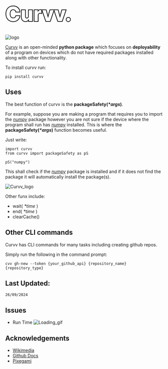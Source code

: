 <svg width="221" height="91" viewBox="0 0 221 91" fill="none" xmlns="http://www.w3.org/2000/svg">
<rect width="221" height="91" fill="none"/>
<mask id="path-1-outside-1_0_1" maskUnits="userSpaceOnUse" x="1" y="12" width="209" height="53" fill="black">
<rect fill="white" x="1" y="12" width="209" height="53"/>
<path d="M45.7727 32.3182H34.4091C34.2576 31.1515 33.947 30.0985 33.4773 29.1591C33.0076 28.2197 32.3864 27.4167 31.6136 26.75C30.8409 26.0833 29.9242 25.5758 28.8636 25.2273C27.8182 24.8636 26.6591 24.6818 25.3864 24.6818C23.1288 24.6818 21.1818 25.2348 19.5455 26.3409C17.9242 27.447 16.6742 29.0455 15.7955 31.1364C14.9318 33.2273 14.5 35.7576 14.5 38.7273C14.5 41.8182 14.9394 44.4091 15.8182 46.5C16.7121 48.5758 17.9621 50.1439 19.5682 51.2045C21.1894 52.25 23.1061 52.7727 25.3182 52.7727C26.5606 52.7727 27.6894 52.6136 28.7045 52.2955C29.7348 51.9773 30.6364 51.5152 31.4091 50.9091C32.197 50.2879 32.8409 49.5379 33.3409 48.6591C33.8561 47.7652 34.2121 46.7576 34.4091 45.6364L45.7727 45.7045C45.5758 47.7652 44.9773 49.7955 43.9773 51.7955C42.9924 53.7955 41.6364 55.6212 39.9091 57.2727C38.1818 58.9091 36.0758 60.2121 33.5909 61.1818C31.1212 62.1515 28.2879 62.6364 25.0909 62.6364C20.8788 62.6364 17.1061 61.7121 13.7727 59.8636C10.4545 58 7.83333 55.2879 5.90909 51.7273C3.98485 48.1667 3.02273 43.8333 3.02273 38.7273C3.02273 33.6061 4 29.2652 5.95455 25.7045C7.90909 22.1439 10.553 19.4394 13.8864 17.5909C17.2197 15.7424 20.9545 14.8182 25.0909 14.8182C27.9091 14.8182 30.5152 15.2121 32.9091 16C35.303 16.7727 37.4091 17.9091 39.2273 19.4091C41.0455 20.8939 42.5227 22.7197 43.6591 24.8864C44.7955 27.053 45.5 29.5303 45.7727 32.3182ZM74.733 46.9318V27.0909H85.8239V62H75.233V55.5H74.8693C74.0966 57.6364 72.7784 59.3333 70.9148 60.5909C69.0663 61.8333 66.8314 62.4545 64.2102 62.4545C61.8314 62.4545 59.7405 61.9091 57.9375 60.8182C56.1345 59.7273 54.733 58.2045 53.733 56.25C52.733 54.2803 52.2254 51.9773 52.2102 49.3409V27.0909H63.3239V47.1591C63.339 49.053 63.839 50.5455 64.8239 51.6364C65.8087 52.7273 67.1496 53.2727 68.8466 53.2727C69.9527 53.2727 70.9451 53.0303 71.8239 52.5455C72.7178 52.0455 73.4223 51.3258 73.9375 50.3864C74.4678 49.4318 74.733 48.2803 74.733 46.9318ZM92.8977 62V27.0909H103.693V33.4545H104.057C104.693 31.1515 105.731 29.4394 107.17 28.3182C108.61 27.1818 110.284 26.6136 112.193 26.6136C112.708 26.6136 113.239 26.6515 113.784 26.7273C114.33 26.7879 114.837 26.8864 115.307 27.0227V36.6818C114.777 36.5 114.08 36.3561 113.216 36.25C112.367 36.1439 111.61 36.0909 110.943 36.0909C109.625 36.0909 108.436 36.3864 107.375 36.9773C106.33 37.553 105.504 38.3636 104.898 39.4091C104.307 40.4394 104.011 41.6515 104.011 43.0455V62H92.8977ZM154.761 27.0909L142.784 62H130.057L118.102 27.0909H129.807L136.239 51.1364H136.602L143.057 27.0909H154.761ZM192.886 27.0909L180.909 62H168.182L156.227 27.0909H167.932L174.364 51.1364H174.727L181.182 27.0909H192.886ZM201.21 62.6591C199.574 62.6591 198.172 62.0833 197.006 60.9318C195.854 59.7803 195.286 58.3864 195.301 56.75C195.286 55.1439 195.854 53.7727 197.006 52.6364C198.172 51.4848 199.574 50.9091 201.21 50.9091C202.756 50.9091 204.119 51.4848 205.301 52.6364C206.498 53.7727 207.104 55.1439 207.119 56.75C207.104 57.8409 206.816 58.8333 206.256 59.7273C205.71 60.6212 204.991 61.3333 204.097 61.8636C203.218 62.3939 202.256 62.6591 201.21 62.6591Z"/>
</mask>
<path d="M45.7727 32.3182H34.4091C34.2576 31.1515 33.947 30.0985 33.4773 29.1591C33.0076 28.2197 32.3864 27.4167 31.6136 26.75C30.8409 26.0833 29.9242 25.5758 28.8636 25.2273C27.8182 24.8636 26.6591 24.6818 25.3864 24.6818C23.1288 24.6818 21.1818 25.2348 19.5455 26.3409C17.9242 27.447 16.6742 29.0455 15.7955 31.1364C14.9318 33.2273 14.5 35.7576 14.5 38.7273C14.5 41.8182 14.9394 44.4091 15.8182 46.5C16.7121 48.5758 17.9621 50.1439 19.5682 51.2045C21.1894 52.25 23.1061 52.7727 25.3182 52.7727C26.5606 52.7727 27.6894 52.6136 28.7045 52.2955C29.7348 51.9773 30.6364 51.5152 31.4091 50.9091C32.197 50.2879 32.8409 49.5379 33.3409 48.6591C33.8561 47.7652 34.2121 46.7576 34.4091 45.6364L45.7727 45.7045C45.5758 47.7652 44.9773 49.7955 43.9773 51.7955C42.9924 53.7955 41.6364 55.6212 39.9091 57.2727C38.1818 58.9091 36.0758 60.2121 33.5909 61.1818C31.1212 62.1515 28.2879 62.6364 25.0909 62.6364C20.8788 62.6364 17.1061 61.7121 13.7727 59.8636C10.4545 58 7.83333 55.2879 5.90909 51.7273C3.98485 48.1667 3.02273 43.8333 3.02273 38.7273C3.02273 33.6061 4 29.2652 5.95455 25.7045C7.90909 22.1439 10.553 19.4394 13.8864 17.5909C17.2197 15.7424 20.9545 14.8182 25.0909 14.8182C27.9091 14.8182 30.5152 15.2121 32.9091 16C35.303 16.7727 37.4091 17.9091 39.2273 19.4091C41.0455 20.8939 42.5227 22.7197 43.6591 24.8864C44.7955 27.053 45.5 29.5303 45.7727 32.3182ZM74.733 46.9318V27.0909H85.8239V62H75.233V55.5H74.8693C74.0966 57.6364 72.7784 59.3333 70.9148 60.5909C69.0663 61.8333 66.8314 62.4545 64.2102 62.4545C61.8314 62.4545 59.7405 61.9091 57.9375 60.8182C56.1345 59.7273 54.733 58.2045 53.733 56.25C52.733 54.2803 52.2254 51.9773 52.2102 49.3409V27.0909H63.3239V47.1591C63.339 49.053 63.839 50.5455 64.8239 51.6364C65.8087 52.7273 67.1496 53.2727 68.8466 53.2727C69.9527 53.2727 70.9451 53.0303 71.8239 52.5455C72.7178 52.0455 73.4223 51.3258 73.9375 50.3864C74.4678 49.4318 74.733 48.2803 74.733 46.9318ZM92.8977 62V27.0909H103.693V33.4545H104.057C104.693 31.1515 105.731 29.4394 107.17 28.3182C108.61 27.1818 110.284 26.6136 112.193 26.6136C112.708 26.6136 113.239 26.6515 113.784 26.7273C114.33 26.7879 114.837 26.8864 115.307 27.0227V36.6818C114.777 36.5 114.08 36.3561 113.216 36.25C112.367 36.1439 111.61 36.0909 110.943 36.0909C109.625 36.0909 108.436 36.3864 107.375 36.9773C106.33 37.553 105.504 38.3636 104.898 39.4091C104.307 40.4394 104.011 41.6515 104.011 43.0455V62H92.8977ZM154.761 27.0909L142.784 62H130.057L118.102 27.0909H129.807L136.239 51.1364H136.602L143.057 27.0909H154.761ZM192.886 27.0909L180.909 62H168.182L156.227 27.0909H167.932L174.364 51.1364H174.727L181.182 27.0909H192.886ZM201.21 62.6591C199.574 62.6591 198.172 62.0833 197.006 60.9318C195.854 59.7803 195.286 58.3864 195.301 56.75C195.286 55.1439 195.854 53.7727 197.006 52.6364C198.172 51.4848 199.574 50.9091 201.21 50.9091C202.756 50.9091 204.119 51.4848 205.301 52.6364C206.498 53.7727 207.104 55.1439 207.119 56.75C207.104 57.8409 206.816 58.8333 206.256 59.7273C205.71 60.6212 204.991 61.3333 204.097 61.8636C203.218 62.3939 202.256 62.6591 201.21 62.6591Z" fill="white"/>
<path d="M45.7727 32.3182V34.3182H47.9779L47.7632 32.1235L45.7727 32.3182ZM34.4091 32.3182L32.4257 32.5758L32.652 34.3182H34.4091V32.3182ZM33.4773 29.1591L31.6884 30.0535L31.6884 30.0535L33.4773 29.1591ZM31.6136 26.75L32.9201 25.2357L32.9201 25.2357L31.6136 26.75ZM28.8636 25.2273L28.2066 27.1163L28.2229 27.1219L28.2393 27.1273L28.8636 25.2273ZM19.5455 26.3409L18.4254 24.6839L18.4183 24.6888L19.5455 26.3409ZM15.7955 31.1364L13.9516 30.3614L13.9469 30.3728L15.7955 31.1364ZM15.8182 46.5L13.9744 47.2749L13.9778 47.283L13.9813 47.2911L15.8182 46.5ZM19.5682 51.2045L18.4661 52.8735L18.4751 52.8795L18.4843 52.8854L19.5682 51.2045ZM28.7045 52.2955L28.1144 50.3845L28.1064 50.387L28.7045 52.2955ZM31.4091 50.9091L32.6434 52.4828L32.6474 52.4796L31.4091 50.9091ZM33.3409 48.6591L31.608 47.6605L31.6026 47.67L33.3409 48.6591ZM34.4091 45.6364L34.4211 43.6364L32.7316 43.6263L32.4393 45.2903L34.4091 45.6364ZM45.7727 45.7045L47.7637 45.8949L47.9718 43.7177L45.7847 43.7046L45.7727 45.7045ZM43.9773 51.7955L42.1884 50.901L42.183 50.9119L43.9773 51.7955ZM39.9091 57.2727L41.2846 58.7246L41.2912 58.7183L39.9091 57.2727ZM33.5909 61.1818L32.8638 59.3187L32.86 59.3202L33.5909 61.1818ZM13.7727 59.8636L12.7933 61.6075L12.8028 61.6127L13.7727 59.8636ZM5.90909 51.7273L7.66859 50.7764L5.90909 51.7273ZM5.95455 25.7045L4.20133 24.7421L4.20133 24.7421L5.95455 25.7045ZM32.9091 16L32.2838 17.8998L32.2947 17.9033L32.9091 16ZM39.2273 19.4091L37.9545 20.9519L37.9622 20.9582L39.2273 19.4091ZM45.7727 30.3182H34.4091V34.3182H45.7727V30.3182ZM36.3924 32.0606C36.2156 30.6987 35.847 29.4265 35.2661 28.2647L31.6884 30.0535C32.0469 30.7705 32.2996 31.6044 32.4257 32.5758L36.3924 32.0606ZM35.2661 28.2647C34.6817 27.0958 33.8989 26.0801 32.9201 25.2357L30.3072 28.2643C30.8738 28.7532 31.3334 29.3436 31.6884 30.0535L35.2661 28.2647ZM32.9201 25.2357C31.9296 24.3812 30.7755 23.7503 29.4879 23.3272L28.2393 27.1273C29.073 27.4013 29.7522 27.7855 30.3072 28.2643L32.9201 25.2357ZM29.5207 23.3383C28.2349 22.8911 26.8498 22.6818 25.3864 22.6818V26.6818C26.4684 26.6818 27.4014 26.8362 28.2066 27.1163L29.5207 23.3383ZM25.3864 22.6818C22.7885 22.6818 20.4382 23.3235 18.4255 24.6839L20.6655 27.9979C21.9254 27.1462 23.4691 26.6818 25.3864 26.6818V22.6818ZM18.4183 24.6888C16.4315 26.0443 14.956 27.9718 13.9517 30.3614L17.6392 31.9113C18.3925 30.1191 19.417 28.8497 20.6726 27.993L18.4183 24.6888ZM13.9469 30.3728C12.9573 32.7687 12.5 35.5734 12.5 38.7273H16.5C16.5 35.9417 16.9063 33.6858 17.644 31.8999L13.9469 30.3728ZM12.5 38.7273C12.5 41.9937 12.9624 44.867 13.9744 47.2749L17.662 45.7251C16.9164 43.9511 16.5 41.6427 16.5 38.7273H12.5ZM13.9813 47.2911C15.002 49.6612 16.4814 51.5629 18.4661 52.8735L20.6703 49.5356C19.4428 48.725 18.4223 47.4903 17.6551 45.7089L13.9813 47.2911ZM18.4843 52.8854C20.474 54.1685 22.7794 54.7727 25.3182 54.7727V50.7727C23.4327 50.7727 21.9048 50.3315 20.6521 49.5237L18.4843 52.8854ZM25.3182 54.7727C26.7303 54.7727 28.0647 54.592 29.3027 54.2039L28.1064 50.387C27.3141 50.6353 26.3909 50.7727 25.3182 50.7727V54.7727ZM29.2947 54.2064C30.5356 53.8232 31.6603 53.2538 32.6434 52.4828L30.1748 49.3354C29.6124 49.7765 28.9341 50.1314 28.1144 50.3845L29.2947 54.2064ZM32.6474 52.4796C33.6395 51.6974 34.4526 50.7494 35.0792 49.6481L31.6026 47.67C31.2292 48.3263 30.7544 48.8784 30.1708 49.3386L32.6474 52.4796ZM35.0738 49.6577C35.7168 48.5419 36.1458 47.3096 36.3789 45.9824L32.4393 45.2903C32.2785 46.2055 31.9954 46.9884 31.6081 47.6605L35.0738 49.6577ZM34.3971 47.6363L45.7607 47.7045L45.7847 43.7046L34.4211 43.6364L34.3971 47.6363ZM43.7818 45.5142C43.6101 47.3107 43.0872 49.1035 42.1884 50.901L45.7661 52.6899C46.8674 50.4874 47.5414 48.2196 47.7637 45.8949L43.7818 45.5142ZM42.183 50.9119C41.3088 52.6872 40.0972 54.3257 38.5269 55.8272L41.2912 58.7183C43.1755 56.9167 44.676 54.9037 45.7715 52.679L42.183 50.9119ZM38.5336 55.8208C37.0153 57.2592 35.1371 58.4315 32.8638 59.3187L34.318 63.045C37.0144 61.9927 39.3484 60.5589 41.2846 58.7246L38.5336 55.8208ZM32.86 59.3202C30.6655 60.1818 28.0877 60.6364 25.0909 60.6364V64.6364C28.4881 64.6364 31.5769 64.1212 34.3219 63.0435L32.86 59.3202ZM25.0909 60.6364C21.1817 60.6364 17.7489 59.7817 14.7427 58.1146L12.8028 61.6127C16.4632 63.6426 20.5759 64.6364 25.0909 64.6364V60.6364ZM14.7521 58.1198C11.7849 56.4534 9.42494 54.0263 7.66859 50.7764L4.14959 52.6781C6.24173 56.5494 9.12415 59.5466 12.7933 61.6074L14.7521 58.1198ZM7.66859 50.7764C5.93823 47.5745 5.02273 43.5864 5.02273 38.7273H1.02273C1.02273 44.0803 2.03147 48.7588 4.14959 52.6781L7.66859 50.7764ZM5.02273 38.7273C5.02273 33.8564 5.95203 29.8654 7.70776 26.6669L4.20133 24.7421C2.04797 28.6649 1.02273 33.3557 1.02273 38.7273H5.02273ZM7.70776 26.6669C9.49314 23.4145 11.875 20.9932 14.8563 19.34L12.9164 15.8418C9.23107 17.8855 6.32505 20.8733 4.20133 24.7421L7.70776 26.6669ZM14.8563 19.34C17.8679 17.6699 21.2642 16.8182 25.0909 16.8182V12.8182C20.6449 12.8182 16.5715 13.8149 12.9164 15.8418L14.8563 19.34ZM25.0909 16.8182C27.7215 16.8182 30.114 17.1856 32.2839 17.8998L33.5343 14.1002C30.9163 13.2386 28.0967 12.8182 25.0909 12.8182V16.8182ZM32.2947 17.9033C34.4647 18.6037 36.3439 19.6231 37.9545 20.9518L40.5 17.8663C38.4743 16.1951 36.1413 14.9417 33.5234 14.0967L32.2947 17.9033ZM37.9622 20.9582C39.5628 22.2653 40.8713 23.8771 41.8879 25.8153L45.4303 23.9574C44.1741 21.5623 42.5281 19.5226 40.4923 17.86L37.9622 20.9582ZM41.8879 25.8153C42.8885 27.723 43.531 29.9447 43.7822 32.5129L47.7632 32.1235C47.469 29.1159 46.7025 26.3831 45.4303 23.9574L41.8879 25.8153ZM74.733 27.0909V25.0909H72.733V27.0909H74.733ZM85.8239 27.0909H87.8239V25.0909H85.8239V27.0909ZM85.8239 62V64H87.8239V62H85.8239ZM75.233 62H73.233V64H75.233V62ZM75.233 55.5H77.233V53.5H75.233V55.5ZM74.8693 55.5V53.5H73.4659L72.9886 54.8197L74.8693 55.5ZM70.9148 60.5909L72.0304 62.2508L72.0335 62.2488L70.9148 60.5909ZM57.9375 60.8182L56.9022 62.5293L56.9022 62.5293L57.9375 60.8182ZM53.733 56.25L51.9496 57.1554L51.9525 57.161L53.733 56.25ZM52.2102 49.3409L50.2102 49.3409L50.2103 49.3524L52.2102 49.3409ZM52.2102 27.0909V25.0909H50.2102V27.0909H52.2102ZM63.3239 27.0909H65.3239V25.0909H63.3239V27.0909ZM63.3239 47.1591H61.3239V47.1671L61.3239 47.1751L63.3239 47.1591ZM64.8239 51.6364L66.3084 50.2962L66.3084 50.2962L64.8239 51.6364ZM71.8239 52.5455L72.79 54.2966L72.8002 54.291L71.8239 52.5455ZM73.9375 50.3864L72.1892 49.4151L72.1839 49.4247L73.9375 50.3864ZM76.733 46.9318V27.0909H72.733V46.9318H76.733ZM74.733 29.0909H85.8239V25.0909H74.733V29.0909ZM83.8239 27.0909V62H87.8239V27.0909H83.8239ZM85.8239 60H75.233V64H85.8239V60ZM77.233 62V55.5H73.233V62H77.233ZM75.233 53.5H74.8693V57.5H75.233V53.5ZM72.9886 54.8197C72.3583 56.5622 71.3046 57.9151 69.7961 58.9331L72.0335 62.2488C74.2522 60.7516 75.8349 58.7105 76.7501 56.1803L72.9886 54.8197ZM69.7991 58.931C68.3354 59.9148 66.5059 60.4545 64.2102 60.4545V64.4545C67.157 64.4545 69.7972 63.7519 72.0304 62.2508L69.7991 58.931ZM64.2102 60.4545C62.1483 60.4545 60.4248 59.9855 58.9728 59.107L56.9022 62.5293C59.0563 63.8327 61.5146 64.4545 64.2102 64.4545V60.4545ZM58.9728 59.107C57.5014 58.2167 56.3516 56.9773 55.5135 55.339L51.9525 57.161C53.1143 59.4318 54.7676 61.2378 56.9022 62.5293L58.9728 59.107ZM55.5163 55.3446C54.6817 53.7007 54.2239 51.7146 54.2102 49.3294L50.2103 49.3524C50.2269 52.2399 50.7842 54.8599 51.9496 57.1554L55.5163 55.3446ZM54.2102 49.3409V27.0909H50.2102V49.3409H54.2102ZM52.2102 29.0909H63.3239V25.0909H52.2102V29.0909ZM61.3239 27.0909V47.1591H65.3239V27.0909H61.3239ZM61.3239 47.1751C61.3418 49.4134 61.9406 51.4272 63.3393 52.9766L66.3084 50.2962C65.7374 49.6637 65.3362 48.6926 65.3238 47.1431L61.3239 47.1751ZM63.3393 52.9766C64.7635 54.5541 66.6801 55.2727 68.8466 55.2727V51.2727C67.6192 51.2727 66.8539 50.9004 66.3084 50.2962L63.3393 52.9766ZM68.8466 55.2727C70.2553 55.2727 71.586 54.9609 72.79 54.2966L70.8577 50.7943C70.3042 51.0997 69.65 51.2727 68.8466 51.2727V55.2727ZM72.8002 54.291C74.0371 53.5991 75.0042 52.6006 75.6911 51.348L72.1839 49.4247C71.8405 50.0509 71.3985 50.4918 70.8476 50.7999L72.8002 54.291ZM75.6858 51.3577C76.4157 50.0439 76.733 48.5412 76.733 46.9318H72.733C72.733 48.0194 72.5199 48.8198 72.1892 49.4151L75.6858 51.3577ZM92.8977 62H90.8977V64H92.8977V62ZM92.8977 27.0909V25.0909H90.8977V27.0909H92.8977ZM103.693 27.0909H105.693V25.0909H103.693V27.0909ZM103.693 33.4545H101.693V35.4545H103.693V33.4545ZM104.057 33.4545V35.4545H105.579L105.985 33.9872L104.057 33.4545ZM107.17 28.3182L108.4 29.896L108.41 29.8879L107.17 28.3182ZM113.784 26.7273L113.509 28.7083L113.536 28.712L113.563 28.715L113.784 26.7273ZM115.307 27.0227H117.307V25.5208L115.864 25.102L115.307 27.0227ZM115.307 36.6818L114.658 38.5737L117.307 39.4818V36.6818H115.307ZM113.216 36.25L112.968 38.2346L112.972 38.2351L113.216 36.25ZM107.375 36.9773L108.34 38.7292L108.348 38.7244L107.375 36.9773ZM104.898 39.4091L103.167 38.406L103.163 38.4141L104.898 39.4091ZM104.011 62V64H106.011V62H104.011ZM94.8977 62V27.0909H90.8977V62H94.8977ZM92.8977 29.0909H103.693V25.0909H92.8977V29.0909ZM101.693 27.0909V33.4545H105.693V27.0909H101.693ZM103.693 35.4545H104.057V31.4545H103.693V35.4545ZM105.985 33.9872C106.542 31.9705 107.391 30.6816 108.399 29.896L105.941 26.7404C104.071 28.1972 102.845 30.3325 102.129 32.9219L105.985 33.9872ZM108.41 29.8879C109.481 29.0423 110.714 28.6136 112.193 28.6136V24.6136C109.854 24.6136 107.739 25.3213 105.931 26.7484L108.41 29.8879ZM112.193 28.6136C112.61 28.6136 113.048 28.6443 113.509 28.7083L114.059 24.7463C113.429 24.6587 112.806 24.6136 112.193 24.6136V28.6136ZM113.563 28.715C114.008 28.7645 114.402 28.8426 114.749 28.9434L115.864 25.102C115.272 24.9301 114.651 24.8113 114.005 24.7395L113.563 28.715ZM113.307 27.0227V36.6818H117.307V27.0227H113.307ZM115.955 34.7899C115.243 34.5456 114.395 34.3797 113.46 34.2649L112.972 38.2351C113.765 38.3324 114.31 38.4544 114.658 38.5737L115.955 34.7899ZM113.464 34.2654C112.555 34.1518 111.712 34.0909 110.943 34.0909V38.0909C111.508 38.0909 112.18 38.1361 112.968 38.2346L113.464 34.2654ZM110.943 34.0909C109.314 34.0909 107.785 34.4594 106.402 35.2301L108.348 38.7244C109.086 38.3133 109.936 38.0909 110.943 38.0909V34.0909ZM106.41 35.2254C105.042 35.9788 103.953 37.0502 103.167 38.406L106.628 40.4122C107.054 39.6771 107.617 39.1272 108.34 38.7292L106.41 35.2254ZM103.163 38.4141C102.37 39.7961 102.011 41.3634 102.011 43.0455H106.011C106.011 41.9396 106.243 41.0827 106.633 40.4041L103.163 38.4141ZM102.011 43.0455V62H106.011V43.0455H102.011ZM104.011 60H92.8977V64H104.011V60ZM154.761 27.0909L156.653 27.74L157.562 25.0909H154.761V27.0909ZM142.784 62V64H144.212L144.676 62.6491L142.784 62ZM130.057 62L128.165 62.648L128.628 64H130.057V62ZM118.102 27.0909V25.0909H115.303L116.21 27.7389L118.102 27.0909ZM129.807 27.0909L131.739 26.5741L131.342 25.0909H129.807V27.0909ZM136.239 51.1364L134.307 51.6532L134.703 53.1364H136.239V51.1364ZM136.602 51.1364V53.1364H138.136L138.534 51.6549L136.602 51.1364ZM143.057 27.0909V25.0909H141.523L141.125 26.5724L143.057 27.0909ZM152.87 26.4419L140.892 61.3509L144.676 62.6491L156.653 27.74L152.87 26.4419ZM142.784 60H130.057V64H142.784V60ZM131.949 61.352L119.994 26.443L116.21 27.7389L128.165 62.648L131.949 61.352ZM118.102 29.0909H129.807V25.0909H118.102V29.0909ZM127.875 27.6077L134.307 51.6532L138.171 50.6196L131.739 26.5741L127.875 27.6077ZM136.239 53.1364H136.602V49.1364H136.239V53.1364ZM138.534 51.6549L144.988 27.6094L141.125 26.5724L134.671 50.6179L138.534 51.6549ZM143.057 29.0909H154.761V25.0909H143.057V29.0909ZM192.886 27.0909L194.778 27.74L195.687 25.0909H192.886V27.0909ZM180.909 62V64H182.337L182.801 62.6491L180.909 62ZM168.182 62L166.29 62.648L166.753 64H168.182V62ZM156.227 27.0909V25.0909H153.428L154.335 27.7389L156.227 27.0909ZM167.932 27.0909L169.864 26.5741L169.467 25.0909H167.932V27.0909ZM174.364 51.1364L172.432 51.6532L172.828 53.1364H174.364V51.1364ZM174.727 51.1364V53.1364H176.261L176.659 51.6549L174.727 51.1364ZM181.182 27.0909V25.0909H179.648L179.25 26.5724L181.182 27.0909ZM190.995 26.4419L179.017 61.3509L182.801 62.6491L194.778 27.74L190.995 26.4419ZM180.909 60H168.182V64H180.909V60ZM170.074 61.352L158.119 26.443L154.335 27.7389L166.29 62.648L170.074 61.352ZM156.227 29.0909H167.932V25.0909H156.227V29.0909ZM166 27.6077L172.432 51.6532L176.296 50.6196L169.864 26.5741L166 27.6077ZM174.364 53.1364H174.727V49.1364H174.364V53.1364ZM176.659 51.6549L183.113 27.6094L179.25 26.5724L172.796 50.6179L176.659 51.6549ZM181.182 29.0909H192.886V25.0909H181.182V29.0909ZM197.006 60.9318L195.591 62.3461L195.601 62.3552L197.006 60.9318ZM195.301 56.75L197.301 56.7685L197.301 56.7498L197.301 56.7311L195.301 56.75ZM197.006 52.6364L198.41 54.0599L198.411 54.0598L197.006 52.6364ZM205.301 52.6364L203.905 54.0688L203.915 54.0779L203.924 54.0868L205.301 52.6364ZM207.119 56.75L209.119 56.7778L209.119 56.7545L209.119 56.7311L207.119 56.75ZM206.256 59.7273L204.561 58.6647L204.555 58.6751L204.548 58.6855L206.256 59.7273ZM204.097 61.8636L203.076 60.1435L203.07 60.1474L203.063 60.1513L204.097 61.8636ZM201.21 60.6591C200.101 60.6591 199.204 60.2912 198.411 59.5084L195.601 62.3552C197.141 63.8755 199.047 64.6591 201.21 64.6591V60.6591ZM198.42 59.5176C197.65 58.7478 197.291 57.871 197.301 56.7685L193.301 56.7315C193.281 58.9017 194.058 60.8128 195.591 62.346L198.42 59.5176ZM197.301 56.7311C197.291 55.6711 197.641 54.819 198.41 54.0599L195.601 51.2128C194.067 52.7265 193.281 54.6168 193.301 56.7689L197.301 56.7311ZM198.411 54.0598C199.204 53.277 200.101 52.9091 201.21 52.9091V48.9091C199.047 48.9091 197.141 49.6927 195.601 51.2129L198.411 54.0598ZM201.21 52.9091C202.197 52.9091 203.069 53.254 203.905 54.0688L206.697 51.2039C205.169 49.7157 203.315 48.9091 201.21 48.9091V52.9091ZM203.924 54.0868C204.74 54.8617 205.11 55.7213 205.119 56.7689L209.119 56.7311C209.099 54.5666 208.256 52.6838 206.678 51.1859L203.924 54.0868ZM205.12 56.7222C205.109 57.4598 204.92 58.0921 204.561 58.6647L207.95 60.7899C208.712 59.5746 209.099 58.222 209.119 56.7778L205.12 56.7222ZM204.548 58.6855C204.172 59.3028 203.687 59.7812 203.076 60.1435L205.117 63.5837C206.294 62.8855 207.249 61.9396 207.963 60.769L204.548 58.6855ZM203.063 60.1513C202.502 60.4897 201.899 60.6591 201.21 60.6591V64.6591C202.613 64.6591 203.933 64.2981 205.13 63.576L203.063 60.1513Z" fill="black" mask="url(#path-1-outside-1_0_1)"/>
</svg>

![logo](https://github.com/user-attachments/assets/3cbb5288-6bc1-4eb1-b7a2-2719d0be11fd)

[Curvv](https://pypi.org/project/curvv/) is an open-minded **python package** which focuses on **deployability** of a program on devices which do not have required packages installed along with other functionality.

To install curvv run:
```
pip install curvv
```

## Uses

The best function of curvv is the **packageSafety(_\*args_)**.

For example, suppose you are making a program that requires you to import the [*numpy*](https://pypi.org/project/numpy/) package however you are not sure if the device where the program shall run has [*numpy*](https://pypi.org/project/numpy/)
installed. This is where the **packageSafety(_\*args_)** function becomes useful. 

Just write:
```
import curvv
from curvv import packageSafety as pS

pS("numpy")
```
This shall check if the [*numpy*](https://pypi.org/project/numpy/) package is installed and if it does not find the package it will automatically install the package(s).

![Curvv_logo](https://upload.wikimedia.org/wikipedia/commons/7/70/Docker_logo.png)


Other funx include:
- wait( *\*time* )
- end( *\*time* )
- clearCache()

## Other CLI commands

Curvv has CLI commands for many tasks including creating github repos. 

Simply run the following in the command prompt:
```
cvv gh-new --token {your_github_api} {repository_name} {repository_type}
```

## Last Updated:
```
26/09/2024
```

## Issues
- Run Time
  ![Loading_gif](https://upload.wikimedia.org/wikipedia/commons/a/a5/Barralgoogog.gif)

## Acknowledgements
- [Wikimedia](https://commons.wikimedia.org/wiki/Main_Page)
- [Github Docs](https://docs.github.com/en/get-started/writing-on-github/getting-started-with-writing-and-formatting-on-github/basic-writing-and-formatting-syntax)
- [Pixegami](https://www.youtube.com/watch?v=Kz6IlDCyOUY)
